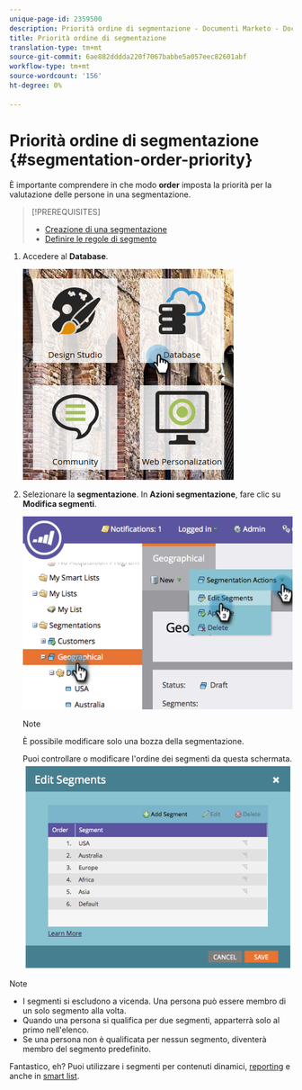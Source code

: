 ```yaml
---
unique-page-id: 2359500
description: Priorità ordine di segmentazione - Documenti Marketo - Documentazione prodotto
title: Priorità ordine di segmentazione
translation-type: tm+mt
source-git-commit: 6ae882dddda220f7067babbe5a057eec82601abf
workflow-type: tm+mt
source-wordcount: '156'
ht-degree: 0%

---
```



# Priorità ordine di segmentazione {#segmentation-order-priority}

È importante comprendere in che modo **order** imposta la priorità per la valutazione delle persone in una segmentazione.

>[!PREREQUISITES]
>
>* [Creazione di una segmentazione](create-a-segmentation.md)
>* [Definire le regole di segmento](define-segment-rules.md)

>



1. Accedere al **Database**.

   ![](assets/image2017-3-29-8-3a9-3a33.png)

1. Selezionare la **segmentazione**. In **Azioni segmentazione**, fare clic su **Modifica segmenti**.

   ![](assets/image2014-9-16-10-3a11-3a55.png)

   >[!NOTE]
   >
   >È possibile modificare solo una bozza della segmentazione.

   Puoi controllare o modificare l&#39;ordine dei segmenti da questa schermata.
   ![](assets/image2014-9-16-10-3a12-3a3.png)

>[!NOTE]
>
>* I segmenti si escludono a vicenda. Una persona può essere membro di un solo segmento alla volta.
>* Quando una persona si qualifica per due segmenti, apparterrà solo al primo nell&#39;elenco.
>* Se una persona non è qualificata per nessun segmento, diventerà membro del segmento predefinito.

>



Fantastico, eh? Puoi utilizzare i segmenti per contenuti dinamici, [reporting](https://docs.marketo.com/display/docs/basic+reporting) e anche in [smart list](https://docs.marketo.com/display/docs/smart+lists+and+static+lists).

